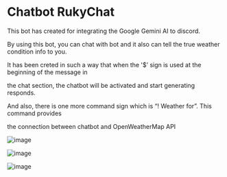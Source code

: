 # Chatbot RukyChat
This bot has created for integrating the Google Gemini AI to discord. 

By using this bot, you can chat with bot and it also can tell the true weather condition info to you.

It has been creted in such a way that when the '$’ sign is used at the beginning of the message in 

the chat section, the chatbot will be activated and start generating responds.

And also, there is one more command sign which is “! Weather for”. This command provides 

the connection between chatbot and OpenWeatherMap API



![image](https://github.com/user-attachments/assets/66f37f4e-122c-495d-8a0a-4b3810cfb7d4)


![image](https://github.com/user-attachments/assets/8e7bbf27-8bbc-4a60-aad6-8393c944d2b1)


![image](https://github.com/user-attachments/assets/3896cdab-0fb8-443e-b88f-6ba2b98eddc5)
